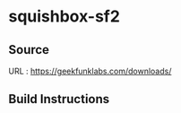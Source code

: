 # squishbox-sf2

## Source
URL : https://geekfunklabs.com/downloads/

## Build Instructions
```sh
```
